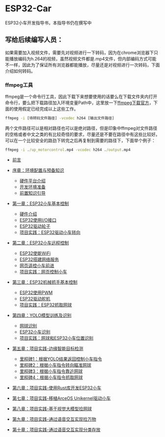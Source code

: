 # ESP32-Car
ESP32小车开发指导书，本指导书仍在撰写中

## 写给后续编写人员：

如果需要加入视频文件，需要先对视频进行一下转码，因为在chrome浏览器下只能播放编码为h.264的视频，虽然视频文件都是.mp4文件，但内部编码方式可能不一样，因此为了保证所有浏览器都能播放，尽量还是对视频进行一次转码，下面介绍如何转码。  

### ffmpeg工具

ffmpeg是一个命令行工具，因此下载下来想要使用的话要么在下载文件夹内打开命令行，要么把下载路径加入环境变量Path中，这里放一下[ffmpeg下载官方](https://ffmpeg.org/)，下面的使用假定已经完成以上这些工作。  

```cmd
ffmpeg -i [待转码文件路径] -vcodec h264 [输出文件路径]
```

两个文件路径可以是相对路径也可以是绝对路径，但是印象中ffmpeg对文件路径的空格或者中文之类的有比较奇怪的要求，尽量还是不要在路径中有这些比较好。可以在一个比较安全的路劲下转完之后再复制到需要的路径下，下面举个例子：

```cmd
ffmpeg -i ./up_motorcontrol.mp4 -vcodec h264 ./output.mp4
```

- [前言](src/preface.md)

- [序章：环境配置与预备知识](src/chapter0/chapter_00.md)
  * [硬件平台介绍](src/chapter0/0_1_hardware_intro.md)
  * [开发环境准备](src/chapter0/0_2_dev_env.md)
  * [前置知识引导](src/chapter0/0_3_prerequisites.md)

- [第一章：ESP32小车基本控制](src/chapter1/chapter_01.md)
  * [硬件介绍](src/chapter1/1_1_hardware_intro.md)
  * [ESP32使用I/O接口](src/chapter1/1_2_io_control.md)
  * [ESP32驱动轮子](src/chapter1/1_3_motor_control.md)
  * [项目实践：ESP32驱动小车转向](src/chapter1/1_4_turn_around.md)

- [第二章：ESP32小车远程控制](src/chapter2/chapter_02.md)
  * [ESP32使能WiFi](src/chapter2/2_1_wifi_control.md)
  * [ESP32搭建网络服务](src/chapter2/2_2_establish_server.md)
  * [网页遥控小车前进](src/chapter2/2_3_web_control_car_advance.md)
  * [项目实践：网页控制小车](src/chapter2/2_4_web_control_car.md)

- [第三章：ESP32机械抓手基本控制](src/chapter3/chapter_03.md)
  * [ESP32使用PWM](src/chapter3/3_1_pwm_control.md)
  * [ESP32驱动舵机](src/chapter3/3_2_servo_control.md)
  * [项目实践：ESP32抓取网球](src/chapter3/3_3_catch_tennis.md)

- [第四章：YOLO模型训练及识别](src/chapter4/chapter_04.md)
  * [网球识别](src/chapter4/4_1_tennis_detect.md)
  * [ESP32小车识别](src/chapter4/4_2_car_detect.md)
  * [项目实践：网球和ESP32小车位置识别](src/chapter4/4_3_tennis_and_car_position_detect.md)

- [第五章：项目实践-边缘智能目标检测](src/chapter5/chapter_05.md)
  * [里程碑1：根据YOLO结果返回控制小车指令](src/chapter5/5_1_yolo_result_to_car_cmd.md)
  * [里程碑2：根据小车指令转向瞄准网球](src/chapter5/5_2_car_cmd_turn_to_tennis.md)
  * [里程碑3：根据小车指令靠近网球](src/chapter5/5_3_car_cmd_move_to_tennis.md)
  * [里程碑4：根据小车指令抓取网球](src/chapter5/5_4_car_cmd_catch_tennis.md)

- [第六章：项目实践-使用Rust库开发ESP32小车](src/chapter6/chapter_06.md)

- [第七章：项目实践-移植ArceOS Unikernel驱动小车](src/chapter7/chapter_07.md)

- [第八章：项目实践-基于视觉大模型捡网球](src/chapter8/chapter_08.md)

- [第九章：项目实践-通过语音交互实现捡万物](src/chapter9/chapter_09.md)

- [第十章：项目实践-通过语音交互实现分类存放](src/chapter10/chapter_10.md)